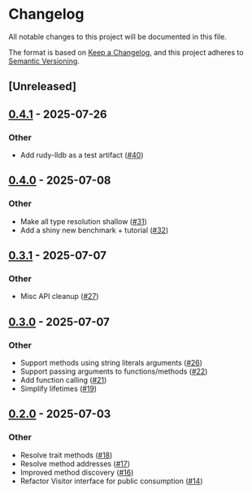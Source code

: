 # Changelog

All notable changes to this project will be documented in this file.

The format is based on [Keep a Changelog](https://keepachangelog.com/en/1.0.0/),
and this project adheres to [Semantic Versioning](https://semver.org/spec/v2.0.0.html).

## [Unreleased]

## [0.4.1](https://github.com/samscott89/rudy/compare/rudy-dwarf-v0.4.0...rudy-dwarf-v0.4.1) - 2025-07-26

### Other

- Add rudy-lldb as a test artifact ([#40](https://github.com/samscott89/rudy/pull/40))

## [0.4.0](https://github.com/samscott89/rudy/compare/rudy-dwarf-v0.3.1...rudy-dwarf-v0.4.0) - 2025-07-08

### Other

- Make all type resolution shallow ([#31](https://github.com/samscott89/rudy/pull/31))
- Add a shiny new benchmark + tutorial ([#32](https://github.com/samscott89/rudy/pull/32))

## [0.3.1](https://github.com/samscott89/rudy/compare/rudy-dwarf-v0.3.0...rudy-dwarf-v0.3.1) - 2025-07-07

### Other

- Misc API cleanup ([#27](https://github.com/samscott89/rudy/pull/27))

## [0.3.0](https://github.com/samscott89/rudy/compare/rudy-dwarf-v0.2.0...rudy-dwarf-v0.3.0) - 2025-07-07

### Other

- Support methods using string literals arguments ([#26](https://github.com/samscott89/rudy/pull/26))
- Support passing arguments to functions/methods ([#22](https://github.com/samscott89/rudy/pull/22))
- Add function calling ([#21](https://github.com/samscott89/rudy/pull/21))
- Simplify lifetimes ([#19](https://github.com/samscott89/rudy/pull/19))

## [0.2.0](https://github.com/samscott89/rudy/compare/rudy-dwarf-v0.1.0...rudy-dwarf-v0.2.0) - 2025-07-03

### Other

- Resolve trait methods ([#18](https://github.com/samscott89/rudy/pull/18))
- Resolve method addresses ([#17](https://github.com/samscott89/rudy/pull/17))
- Improved method discovery ([#16](https://github.com/samscott89/rudy/pull/16))
- Refactor Visitor interface for public consumption ([#14](https://github.com/samscott89/rudy/pull/14))
